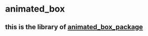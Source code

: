 # animated_box

## this is the library of [animated_box_package](https://pub.dev/packages/animated_box_package)
